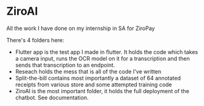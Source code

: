 # ZiroAI
All the work I have done on my internship in SA for ZiroPay

There's 4 folders here:
- Flutter app is the test app I made in flutter. It holds the code which takes a camera input, runs the OCR model on it for a transcription and then sends that transcription to an endpoint.
- Reseach holds the mess that is all of the code I've written
- Split-the-bill contains most importantly a dataset of 64 annotated receipts from various store and some attempted training code
- ZiroAI is the most important folder, it holds the full deployment of the chatbot. See documentation.
